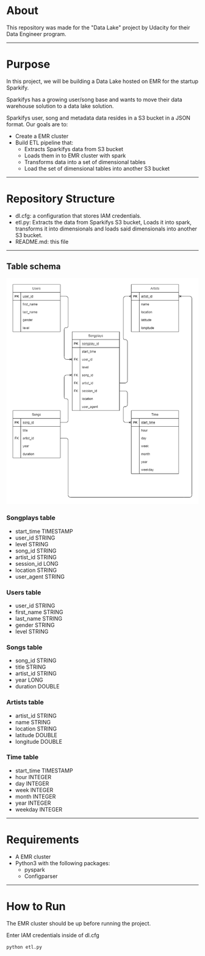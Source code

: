 # About 

This repository was made for the "Data Lake" project by Udacity for their Data Engineer program.

------------------------
# Purpose 

In this project, we will be building a Data Lake hosted on EMR for the startup Sparkify.

Sparkifys has a growing user/song base and wants to move their data warehouse solution to a data lake solution.

Sparkifys user, song and metadata data resides in a S3 bucket in a JSON format.
Our goals are to:
- Create a EMR cluster
- Build ETL pipeline that:
	- Extracts Sparkifys data from S3 bucket
	- Loads them in to EMR cluster with spark
	- Transforms data into a set of dimensional tables
	- Load the set of dimensional tables into another S3 bucket

------------------------

# Repository Structure

 - dl.cfg: a configuration that stores IAM credentials.
 - etl.py: Extracts the data from Sparkifys S3 bucket, Loads it into spark, transforms it into dimensionals and loads said dimensionals into another S3 bucket.
 - README.md: this file


------------------------

## Table schema 

![Database Diagram](/Database_Diagram.png "Database Diagram")

### Songplays table
- start_time TIMESTAMP 
- user_id STRING  
- level STRING
- song_id STRING 
- artist_id STRING
- session_id LONG
- location STRING
- user_agent STRING

### Users table
- user_id STRING
- first_name STRING
- last_name STRING
- gender STRING
- level STRING

### Songs table
- song_id STRING
- title STRING
- artist_id STRING
- year LONG
- duration DOUBLE 

### Artists table
- artist_id STRING 
- name STRING
- location STRING
- latitude DOUBLE 
- longitude DOUBLE 

### Time table
- start_time TIMESTAMP 
- hour INTEGER
- day INTEGER
- week INTEGER
- month INTEGER
- year INTEGER
- weekday INTEGER

------------------------

# Requirements
- A EMR cluster
- Python3 with the following packages:
	- pyspark
	- Configparser

------------------------

# How to Run
The EMR cluster should be up before running the project.

Enter IAM credentials inside of dl.cfg

```
python etl.py
```
